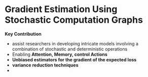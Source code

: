 # Gradient Estimation Using Stochastic Computation Graphs

**Key Contribution**

* assist researchers in developing intricate models involving a combination of stochastic and deterministic operations
* Enabling **Attention, Memory, control Actions**
* **Unbiased estimators for the gradient of the expected loss**
* **variance reduction techniques**
* ​